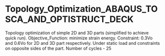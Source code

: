 # Topology_Optimization_ABAQUS_TOSCA_AND_OPTISTRUCT_DECK
Topology optimization of simple 2D and 3D parts (simplified to achieve quick run).
Objective_Function: minimize strain energy.
Constraint: 0.3Vo and 0.6Vo for 2D and 3D part respectively.
Under static load and constraints on opposite sides of the part.
Number of cycles - 25 
